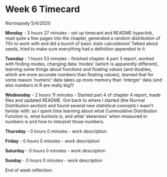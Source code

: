 Week 6 Timecard
================
Nurrospody
5/4/2020

**Monday** - 3 hours 27 minutes - set up timecard and README hyperlink,
read quite a few pages into the chapter, generated a random distribution
of 70n to work with and did a bunch of basic stats calculations\! Talked
about seeds, tried to make sure everything had a definition appended to
it.

**Tuesday** - 1 hours 53 minutes - finished chapter 4 part 3 report,
worked with finding modes, changing data ‘modes’ (which is apparently
different), learning some things about functions and floating values
(and doubles, which are more accurate numbers than floating values),
learned that for some reason ‘numeric’ data takes up more memory than
‘interger’ data (and also numbers in R are really big?)

**Wednesday** - 2 hours 11 minutes - Started part 4 of chapter 4 report,
made files and updated README. Got back to where I started (the Normal
Distribution section) and found several new statistical concepts I
wasn’t familar with: so I spent time learning about what Cummulative
Distribution Function is, what kurtosis is, and what ‘skewness’ when
measured in numbers is and how to interpret those numbers.

**Thursday** - 0 hours 0 minutes - work description

**Friday** - 0 hours 0 minutes - work description

**Saturday** - 0 hours 0 minutes - work description

**Sunday** - 0 hours 0 minutes - work description

End of week reflection.
